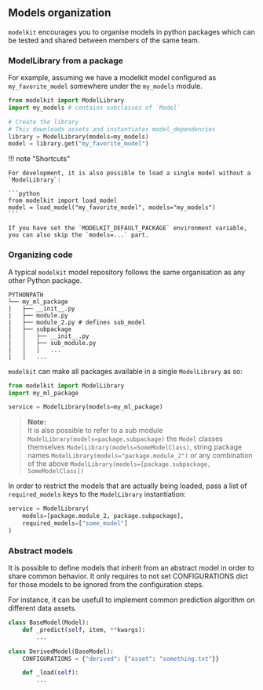 ## Models organization

`modelkit` encourages you to organise models in python packages which can be tested and shared between members of the same team.

### ModelLibrary from a package

For example, assuming we have a modelkit model configured as `my_favorite_model` somewhere under the `my_models` module.

```python
from modelkit import ModelLibrary
import my_models # contains subclasses of `Model`

# Create the library
# This downloads assets and instantiates model_dependencies
library = ModelLibrary(models=my_models)
model = library.get("my_favorite_model")
```

!!! note "Shortcuts"

    For development, it is also possible to load a single model without a `ModelLibrary`:

    ```python
    from modelkit import load_model
    model = load_model("my_favorite_model", models="my_models")
    ```

    If you have set the `MODELKIT_DEFAULT_PACKAGE` environment variable, you can also skip the `models=...` part.

### Organizing code

A typical `modelkit` model repository follows the same organisation as any other Python package.

```
PYTHONPATH
└── my_ml_package
|   ├── __init__.py
|   ├── module.py
|   ├── module_2.py # defines sub_model
|   ├── subpackage
|   │   ├── __init__.py
|   │   ├── sub_module.py
|   │   |   ...
|   │   ...
```

`modelkit` can make all packages available in a single `ModelLibrary` as so:

```python
from modelkit import ModelLibrary
import my_ml_package

service = ModelLibrary(models=my_ml_package)
```

> **Note:**<br>
It is also possible to refer to a sub module `ModelLibrary(models=package.subpackage)` the `Model` classes themselves `ModelLibrary(models=SomeModelClass)`, string package names `ModelLibrary(models="package.module_2")` or any combination of the above `ModelLibrary(models=[package.subpackage, SomeModelClass])`

In order to restrict the models that are actually being loaded, pass a list of `required_models` keys to the `ModelLibrary` instantiation:

```python
service = ModelLibrary(
    models=[package.module_2, package.subpackage],
    required_models=["some_model"]
)
```

### Abstract models

It is possible to define models that inherit from an abstract model in order to share common behavior. It only requires to not set CONFIGURATIONS dict for those models to be ignored from the configuration steps.

For instance, it can be usefull to implement common prediction algorithm on different data assets.

```python
class BaseModel(Model):
    def _predict(self, item, **kwargs):
        ...

class DerivedModel(BaseModel):
    CONFIGURATIONS = {"derived": {"asset": "something.txt"}}

    def _load(self):
        ...
```
